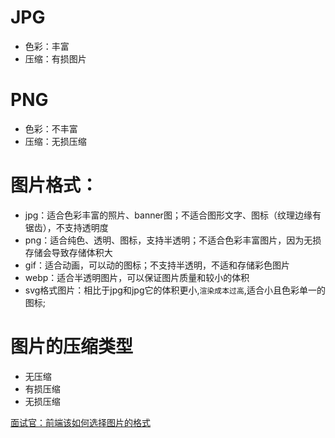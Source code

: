 # JPG
* 色彩：丰富
* 压缩：有损图片

# PNG
* 色彩：不丰富
* 压缩：无损压缩


# 图片格式：
* jpg：适合色彩丰富的照片、banner图；不适合图形文字、图标（纹理边缘有锯齿），不支持透明度
* png：适合纯色、透明、图标，支持半透明；不适合色彩丰富图片，因为无损存储会导致存储体积大
* gif：适合动画，可以动的图标；不支持半透明，不适和存储彩色图片
* webp：适合半透明图片，可以保证图片质量和较小的体积
* svg格式图片：相比于jpg和jpg它的体积更小,`渲染成本过高`,适合小且色彩单一的图标;

# 图片的压缩类型
* 无压缩
* 有损压缩
* 无损压缩

[面试官：前端该如何选择图片的格式](https://juejin.cn/post/6844904125918871560)